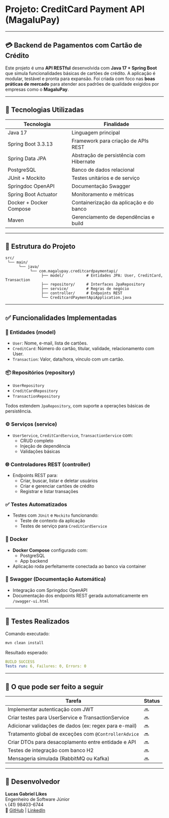 # Projeto: CreditCard Payment API (MagaluPay)

---

## 💳 Backend de Pagamentos com Cartão de Crédito

Este projeto é uma **API RESTful** desenvolvida com **Java 17 + Spring Boot** que simula funcionalidades básicas de cartões de crédito. A aplicação é modular, testável e pronta para expansão. Foi criada com foco nas **boas práticas de mercado** para atender aos padrões de qualidade exigidos por empresas como o **MagaluPay**.

---

## 🚀 Tecnologias Utilizadas

| Tecnologia               | Finalidade                                    |
|-------------------------|----------------------------------------------|
| Java 17                 | Linguagem principal                           |
| Spring Boot 3.3.13      | Framework para criação de APIs REST           |
| Spring Data JPA         | Abstração de persistência com Hibernate       |
| PostgreSQL              | Banco de dados relacional                      |
| JUnit + Mockito         | Testes unitários e de serviço                  |
| Springdoc OpenAPI       | Documentação Swagger                           |
| Spring Boot Actuator    | Monitoramento e métricas                       |
| Docker + Docker Compose | Containerização da aplicação e do banco       |
| Maven                   | Gerenciamento de dependências e build         |

---

## 🧱 Estrutura do Projeto

```
src/
 └── main/
      └── java/
           └── com.magalupay.creditcardpaymentapi/
                ├── model/          # Entidades JPA: User, CreditCard, Transaction
                ├── repository/     # Interfaces JpaRepository
                ├── service/        # Regras de negócio
                ├── controller/     # Endpoints REST
                └── CreditcardPaymentApiApplication.java
```

---

## ✅ Funcionalidades Implementadas

### 📁 Entidades (model)

- `User`: Nome, e-mail, lista de cartões.
- `CreditCard`: Número do cartão, titular, validade, relacionamento com User.
- `Transaction`: Valor, data/hora, vínculo com um cartão.

### 📦 Repositórios (repository)

- `UserRepository`
- `CreditCardRepository`
- `TransactionRepository`

Todos estendem `JpaRepository`, com suporte a operações básicas de persistência.

### ⚙️ Serviços (service)

- `UserService`, `CreditCardService`, `TransactionService` com:
  - CRUD completo
  - Injeção de dependência
  - Validações básicas

### 🌐 Controladores REST (controller)

- Endpoints REST para:
  - Criar, buscar, listar e deletar usuários
  - Criar e gerenciar cartões de crédito
  - Registrar e listar transações

### ✅ Testes Automatizados

- Testes com `JUnit` e `Mockito` funcionando:
  - Teste de contexto da aplicação
  - Testes de serviço para `CreditCardService`

### 🐳 Docker

- **Docker Compose** configurado com:
  - PostgreSQL
  - App backend
- Aplicação roda perfeitamente conectada ao banco via container

### 📄 Swagger (Documentação Automática)

- Integração com Springdoc OpenAPI
- Documentação dos endpoints REST gerada automaticamente em `/swagger-ui.html`

---

## 🧪 Testes Realizados

Comando executado:

```bash
mvn clean install
```

Resultado esperado:

```yaml
BUILD SUCCESS
Tests run: 6, Failures: 0, Errors: 0
```

---

## 📌 O que pode ser feito a seguir

| Tarefa                              | Status |
|-----------------------------------|--------|
| Implementar autenticação com JWT    | 🔜     |
| Criar testes para UserService e TransactionService | 🔜 |
| Adicionar validações de dados (ex: regex para e-mail) | 🔜 |
| Tratamento global de exceções com `@ControllerAdvice` | 🔜 |
| Criar DTOs para desacoplamento entre entidade e API | 🔜 |
| Testes de integração com banco H2 | 🔜     |
| Mensageria simulada (RabbitMQ ou Kafka) | 🔜   |

---

## 👤 Desenvolvedor

**Lucas Gabriel Likes**  
Engenheiro de Software Júnior  
📞 (41) 98403-6744  
🔗 [GitHub](https://github.com/LucasLikes) | [LinkedIn](https://www.linkedin.com/in/lucas-gabriel-likes-06a2b9182/)
